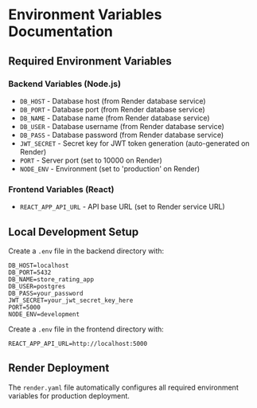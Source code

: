 # Environment Variables Documentation

## Required Environment Variables

### Backend Variables (Node.js)
- `DB_HOST` - Database host (from Render database service)
- `DB_PORT` - Database port (from Render database service)
- `DB_NAME` - Database name (from Render database service)
- `DB_USER` - Database username (from Render database service)
- `DB_PASS` - Database password (from Render database service)
- `JWT_SECRET` - Secret key for JWT token generation (auto-generated on Render)
- `PORT` - Server port (set to 10000 on Render)
- `NODE_ENV` - Environment (set to 'production' on Render)

### Frontend Variables (React)
- `REACT_APP_API_URL` - API base URL (set to Render service URL)

## Local Development Setup

Create a `.env` file in the backend directory with:

```
DB_HOST=localhost
DB_PORT=5432
DB_NAME=store_rating_app
DB_USER=postgres
DB_PASS=your_password
JWT_SECRET=your_jwt_secret_key_here
PORT=5000
NODE_ENV=development
```

Create a `.env` file in the frontend directory with:

```
REACT_APP_API_URL=http://localhost:5000
```

## Render Deployment

The `render.yaml` file automatically configures all required environment variables for production deployment. 